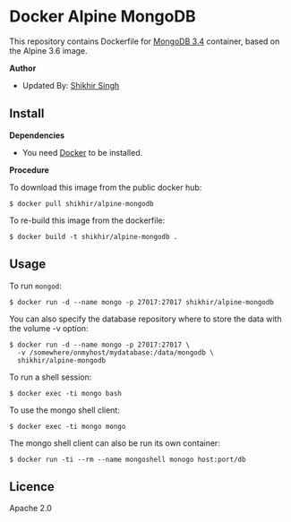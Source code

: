 # Docker Alpine MongoDB

This repository contains Dockerfile for [MongoDB 3.4](https://www.mongodb.org)
container, based on the Alpine 3.6 image.

**Author**

* Updated By: [Shikhir Singh](http://www.shikhir.com/)

## Install

**Dependencies**

* You need [Docker](https://docker.com) to be installed.

**Procedure**

To download this image from the public docker hub:

	$ docker pull shikhir/alpine-mongodb

To re-build this image from the dockerfile:

	$ docker build -t shikhir/alpine-mongodb .

## Usage

To run `mongod`:

	$ docker run -d --name mongo -p 27017:27017 shikhir/alpine-mongodb

You can also specify the database repository where to store the data
with the volume -v option:

    $ docker run -d --name mongo -p 27017:27017 \
	  -v /somewhere/onmyhost/mydatabase:/data/mongodb \
	  shikhir/alpine-mongodb

To run a shell session:

    $ docker exec -ti mongo bash

To use the mongo shell client:

	$ docker exec -ti mongo mongo

The mongo shell client can also be run its own container:

	$ docker run -ti --rm --name mongoshell monogo host:port/db

## Licence

Apache 2.0
